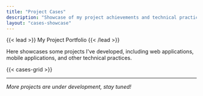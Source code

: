 ```yaml
---
title: "Project Cases"
description: "Showcase of my project achievements and technical practices"
layout: "cases-showcase"
---
```


{{< lead >}}
My Project Portfolio
{{< /lead >}}

Here showcases some projects I've developed, including web applications, mobile applications, and other technical practices.

{{< cases-grid >}}

---

*More projects are under development, stay tuned!*
